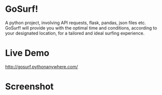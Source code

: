 # GoSurf!
A python project, involving API requests, flask, pandas, json files etc. 
GoSurf! will provide you with the optimal time and conditions, according to your designated location,
for a tailored and ideal surfing experience.


# Live Demo
http://gosurf.pythonanywhere.com/

# Screenshot
